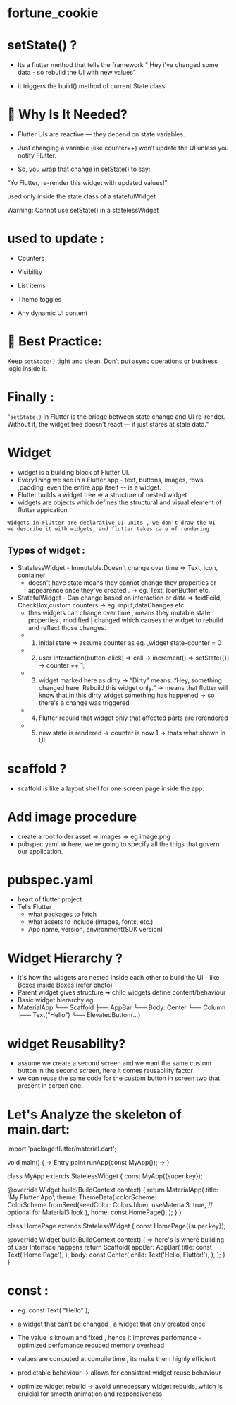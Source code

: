 # fortune_cookie

# setState() ?

- Its a flutter method that tells the framework
  " Hey i've changed some data - so rebuild the UI with new values"

- it triggers the build() method of current State class.

# 🧠 Why Is It Needed?

- Flutter UIs are reactive — they depend on state variables.
- Just changing a variable (like counter++) won’t update the UI unless you notify Flutter.

- So, you wrap that change in setState() to say:

“Yo Flutter, re-render this widget with updated values!”

used only inside the state class of a statefulWidget

Warning: Cannot use setState() in a statelessWidget

# used to update :

- Counters

- Visibility

- List items

- Theme toggles

- Any dynamic UI content

# 🧠 Best Practice:

Keep `setState()` tight and clean. Don’t put async operations or business logic inside it.

# Finally :

"`setState()` in Flutter is the bridge between state change and UI re-render. Without it, the widget tree doesn’t react — it just stares at stale data."

# Widget

- widget is a building block of Flutter UI.
- EveryThing we see in a Flutter app - text, buttons, images, rows ,padding, even the entire app itself -- is a widget.
- Flutter builds a widget tree => a structure of nested widget
- widgets are objects which defines the structural and visual element of flutter appication

`Widgets in Flutter are declarative UI units , we don't draw the UI -- we describe it with widgets, and flutter takes care of rendering`

## Types of widget :

- StatelessWidget - Immutable.Doesn't change over time => Text, icon, container
  - doesn't have state means they cannot change they properties or appearence once they've created . -> eg. Text, IconButton  etc.
- StatefulWidget - Can change based on interaction or data => textFeild, CheckBox,custom counters -> eg. input,dataChanges etc.
  - thes widgets can change over time , means they mutable state properties , modified | changed which causes the widget to rebuild and reflect those changes.
  - 1. initial state => assume counter as eg. ,widget state-counter = 0
  - 2. user Interaction(button-click) => call -> increment() => setState({}) -> counter ++ 1;
  - 3. widget marked here as dirty -> “Dirty” means: “Hey, something changed here. Rebuild this widget only.” -> means that flutter will know that in this dirty widget something has happened -> so there's a change was triggered
  - 4. Flutter rebuild that widget only that affected parts are rerendered
  - 5. new state is rendered -> counter is now 1 -> thats what shown in UI

# scaffold ?

- scaffold is like a layout shell for one screen|page inside the app.

# Add image procedure

- create a root folder asset => images => eg.image.png
- pubspec.yaml => here, we're going to specify all the thigs that govern our application.

# pubspec.yaml

- heart of flutter project
- Tells Flutter
  - what packages to fetch
  - what assets to include (images, fonts, etc.)
  - App name, version, environment(SDK version)

# Widget Hierarchy ?
- It's how the widgets are nested inside each other to build the UI - like Boxes inside Boxes (refer photo)
- Parent widget gives structure ➜ child widgets define content/behaviour
- Basic widget hierarchy eg.
- MaterialApp
└── Scaffold
    ├── AppBar
    └── Body: Center
        └── Column
            ├── Text("Hello")
            └── ElevatedButton(...)

# widget Reusability? 
- assume we create a second screen and we want the same custom button in the second screen, here it comes reusability factor
- we can reuse the same code for the custom button in screen two that present in screen one.


# Let's Analyze the skeleton of main.dart:

import 'package:flutter/material.dart';

void main() {               -> Entry point 
  runApp(const MyApp());    -> 
}

class MyApp extends StatelessWidget {
  const MyApp({super.key});

  @override
  Widget build(BuildContext context) {
    return MaterialApp(
      title: 'My Flutter App',
      theme: ThemeData(
        colorScheme: ColorScheme.fromSeed(seedColor: Colors.blue),
        useMaterial3: true, // optional for Material3 look
      ),
      home: const HomePage(),
    );
  }
}

class HomePage extends StatelessWidget {
  const HomePage({super.key});

  @override
  Widget build(BuildContext context) { => here's is where building of user Interface happens
    return Scaffold(
      appBar: AppBar(
        title: const Text('Home Page'),
      ),
      body: const Center(
        child: Text('Hello, Flutter!'),
      ),
    );
  }
}

# const :

- eg. const Text(
  "Hello"
);

- a widget that can't be changed , a widget that only created once
- The value is known and fixed , hence it improves perfomance - optimized perfomance reduced memory overhead
- values are computed at compile time , its make them highly efficient
- predictable behaviour -> allows for consistent widget reuse behaviour
- optimize widget rebuild -> avoid unnecessary widget rebuids, which is cruicial for smooth animation and responsiveness
